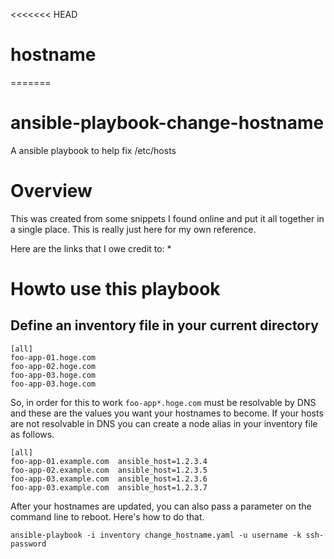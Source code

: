 <<<<<<< HEAD
# hostname
=======
# ansible-playbook-change-hostname
A ansible playbook to help fix /etc/hosts

# Overview
This was created from some snippets I found online and put it all together in a single place. This is really just here for my own reference. 

Here are the links that I owe credit to:
*

# Howto use this playbook

## Define an inventory file in your current directory
```
[all]
foo-app-01.hoge.com
foo-app-02.hoge.com
foo-app-03.hoge.com
foo-app-03.hoge.com
```

So, in order for this to work `foo-app*.hoge.com` must be resolvable by DNS and these are the values you want your hostnames to become.  If your hosts are not resolvable in DNS you can create a node alias in your inventory file as follows.
```
[all]
foo-app-01.example.com  ansible_host=1.2.3.4
foo-app-02.example.com  ansible_host=1.2.3.5
foo-app-03.example.com  ansible_host=1.2.3.6
foo-app-03.example.com  ansible_host=1.2.3.7
```

After your hostnames are updated, you can also pass a parameter on the command line to reboot.  Here's how to do that.
```
ansible-playbook -i inventory change_hostname.yaml -u username -k ssh-password
```
